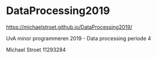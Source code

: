 # DataProcessing2019
https://michaelstroet.github.io/DataProcessing2019/

UvA minor programmeren 2019 - Data processing
periode 4


Michael Stroet 11293284
